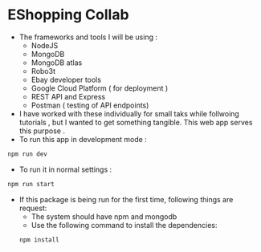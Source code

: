# EShopping Collab
- The frameworks and tools I will be using :
    - NodeJS
    - MongoDB
    - MongoDB atlas
    - Robo3t
    - Ebay developer tools
    - Google Cloud Platform ( for deployment )
    - REST API and Express
    - Postman ( testing of API endpoints)
 - I have worked with these individually for small taks while follwoing tutorials
    , but  I wanted to get something tangible. This web app serves this purpose .
 - To run this app in development mode :
 ```bash
 npm run dev
 ```
 - To run it in normal settings :
 ```bash
 npm run start
 ```
 - If this package is being run for the first time, following things are request:
    - The system should have npm and mongodb
    - Use the following command to install the dependencies:
    ```bash
    npm install
    ```   